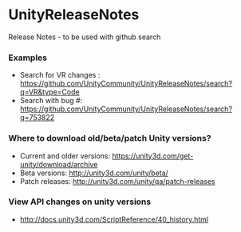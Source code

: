 # UnityReleaseNotes
Release Notes - to be used with github search

### Examples
- Search for VR changes : https://github.com/UnityCommunity/UnityReleaseNotes/search?q=VR&type=Code
- Search with bug #: https://github.com/UnityCommunity/UnityReleaseNotes/search?q=753822

### Where to download old/beta/patch Unity versions?
- Current and older versions: https://unity3d.com/get-unity/download/archive
- Beta versions: http://unity3d.com/unity/beta/
- Patch releases: http://unity3d.com/unity/qa/patch-releases

### View API changes on unity versions
- http://docs.unity3d.com/ScriptReference/40_history.html
